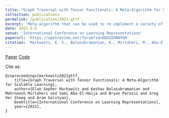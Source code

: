 ```yaml
---
title: "Graph Traversal with Tensor Functionals: A Meta-Algorithm for Scalable Learning"
collection: publications
permalink: /publication/2021-gttf
excerpt: 'Meta-algorithm that can be used to re-implement a variety of machine learning algorithms on graphs. Once re-implemented in GTTF, algorithms automatically scale to large graphs. The meta-algorithm accepts two functions (BiasFn and AccumulateFn) and it repeatedly samples walk forests from graph, invoking BiasFn and AccumulateFn along the walks. Certain choices of these two functions will recover unbiased learning for a variety of machine learning algorithms on graphs, including many message passing (graph convolution) methods as well as node embedding methods.'
date: 2021-5-5
venue: 'International Conference on Learning Representations'
paperurl: 'https://openreview.net/forum?id=6DOZ8XNNfGN'
citation: 'Markowitz, E. S., Balasubramanian, K., Mirtaheri, M., Abu-El-Haija, S., Perozzi, B., Ver Steeg, G., Galstyan, A. (2021). &quot;Graph Traversal with Tensor Functionals: A Meta-Algorithm for Scalable Learning.&quot; <i>International Conference on Learning Representations</i>. 2021.'
---
```


[Paper](https://openreview.net/forum?id=6DOZ8XNNfGN)
[Code](https://github.com/isi-usc-edu/gttf)

Cite as:
    
    @inproceedings{markowitz2021gttf,
        title={Graph Traversal with Tensor Functionals: A Meta-Algorithm for Scalable Learning},
        author={Elan Sopher Markowitz and Keshav Balasubramanian and Mehrnoosh Mirtaheri and Sami Abu-El-Haija and Bryan Perozzi and Greg Ver Steeg and Aram Galstyan},
        booktitle={International Conference on Learning Representations},
        year={2021},
    }

